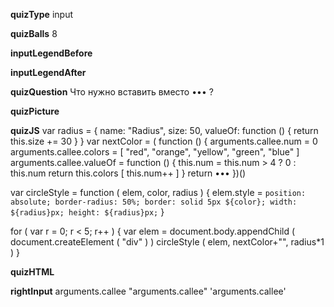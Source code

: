 ____quizType____
input

____quizBalls____
8

____inputLegendBefore____


____inputLegendAfter____


____quizQuestion____
Что нужно вставить вместо ••• ?

____quizPicture____


____quizJS____
var radius = {
    name: "Radius",
    size: 50,
    valueOf: function () {
        return this.size += 30
    }
}
var nextColor = ( function () {
    arguments.callee.num = 0
    arguments.callee.colors = [ "red", "orange", "yellow", "green", "blue" ]
    arguments.callee.valueOf = function () {
        this.num = this.num > 4 ? 0 : this.num
        return this.colors [ this.num++ ]
    }
    return •••
})()

var circleStyle = function ( elem, color, radius ) {
    elem.style = `
        position: absolute;
        border-radius: 50%;
        border: solid 5px ${color};
        width: ${radius}px;
        height: ${radius}px;
    `
}

for ( var r = 0; r < 5; r++ ) {
    var elem = document.body.appendChild (
        document.createElement ( "div" )
    )
    circleStyle ( elem, nextColor+"", radius*1 )
}

____quizHTML____


____rightInput____
arguments.callee
"arguments.callee"
'arguments.callee'
